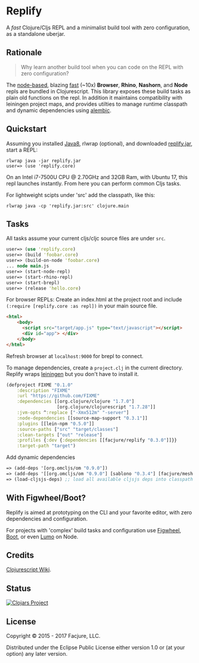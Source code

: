 Replify
=======

A _fast_ Clojure/Cljs REPL and a minimalist build tool with zero configuration, as a standalone uberjar.

## Rationale

> Why learn another build tool when you can code on the REPL with zero configuration?

The [node-based](http://swannodette.github.io/2014/12/29/nodejs-of-my-dreams/), blazing
[fast](http://swannodette.github.io/2015/01/02/the-essence-of-clojurescript-redux/)
(~10x) **Browser**, **Rhino**, **Nashorn**, and **Node** repls are bundled in
Clojurescript. This library exposes these build tasks as plain old functions on
the repl. In addition it maintains compatibility with leiningen project maps, and
provides utilties to manage runtime classpath and dynamic
dependencies using [alembic](https://github.com/pallet/alembic).

## Quickstart

Assuming you installed
[Java8](http://www.oracle.com/technetwork/java/javase/downloads/jdk8-downloads-2133151.html), rlwrap (optional), and downloaded
[replify.jar](https://github.com/priyatam/replify/releases/download/v0.4.0/replify.jar), start a REPL:
	
	rlwrap java -jar replify.jar
	user=> (use 'replify.core)

On an Intel i7-7500U CPU @ 2.70GHz and 32GB Ram, with Ubuntu 17, this
repl launches instantly. From here you can perform common Cljs tasks.

For lightweight scipts under 'src' add the classpath, like this:

	rlwrap java -cp 'replify.jar:src' clojure.main

## Tasks

All tasks assume your current cljs/cljc source files are under `src`.

```clojure
user=> (use 'replify.core)
user=> (build 'foobar.core)
user=> (build-on-node 'foobar.core)
... node main.js
user=> (start-node-repl)
user=> (start-rhino-repl)
user=> (start-brepl)
user=> (release 'hello.core)
```

For browser REPLs: Create an index.html at the project root and include `(:require [replify.core :as repl])` in your main source file.

```html
<html>
	<body>
      <script src="target/app.js" type="text/javascript"></script>
      <div id="app"> </div>
    </body>
</html>
```

Refresh browser at `localhost:9000` for brepl to connect. 

To manage dependencies, create a `project.clj` in the current directory. Replify
wraps [leiningen](http://leiningen.org) but you don't have to install it.

```clojure
(defproject FIXME "0.1.0"
    :description "FIXME"
    :url "https://github.com/FIXME"
    :dependencies [[org.clojure/clojure "1.7.0"]
                   [org.clojure/clojurescript "1.7.28"]]
    :jvm-opts ^:replace ["-Xmx512m" "-server"]
    :node-dependencies [[source-map-support "0.3.1"]]
    :plugins [[lein-npm "0.5.0"]]
    :source-paths ["src" "target/classes"]
    :clean-targets ["out" "release"]
    :profiles {:dev {:dependencies [[facjure/replify "0.3.0"]]}}
    :target-path "target")
```

Add dynamic dependencies

```clojure
=> (add-deps '[org.omcljs/om "0.9.0"])
=> (add-deps '[[org.omcljs/om "0.9.0"] [sablono "0.3.4"] [facjure/mesh "0.3.0"]])
=> (load-cljsjs-deps) ;; load all available cljsjs deps into classpath
```

## With Figwheel/Boot?

Replify is aimed at prototyping on the CLI and your favorite editor, with zero dependencies and configuration.

For projects with 'complex' build tasks and configuration use
[Figwheel](https://github.com/bhauman/lein-figwheel), [Boot](https://github.com/adzerk-oss/boot-cljs), or
even [Lumo](https://github.com/anmonteiro/lumo) on Node.

## Credits

[Clojurescript Wiki](https://github.com/clojure/clojurescript/wiki/Quick-Start).

## Status

[![Clojars Project](http://clojars.org/facjure/replify/latest-version.svg)](http://clojars.org/facjure/replify)

## License

Copyright © 2015 - 2017 Facjure, LLC.

Distributed under the Eclipse Public License either version 1.0 or (at your option) any later version.
